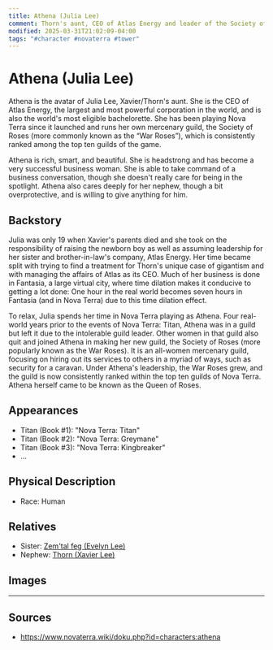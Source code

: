 ```yaml
---
title: Athena (Julia Lee)
comment: Thorn's aunt, CEO of Atlas Energy and leader of the Society of Roses
modified: 2025-03-31T21:02:09-04:00
tags: "#character #novaterra #tower"
---
```

# Athena (Julia Lee)

Athena is the avatar of Julia Lee, Xavier/Thorn's aunt. She is the CEO of Atlas Energy, the largest and most powerful corporation in the world, and is also the world's most eligible bachelorette. She has been playing Nova Terra since it launched and runs her own mercenary guild, the Society of Roses (more commonly known as the “War Roses”), which is consistently ranked among the top ten guilds of the game.

Athena is rich, smart, and beautiful. She is headstrong and has become a very successful business woman. She is able to take command of a business conversation, though she doesn't really care for being in the spotlight. Athena also cares deeply for her nephew, though a bit overprotective, and is willing to give anything for him.

## Backstory

Julia was only 19 when Xavier's parents died and she took on the responsibility of raising the newborn boy as well as assuming leadership for her sister and brother-in-law's company, Atlas Energy. Her time became split with trying to find a treatment for Thorn's unique case of gigantism and with managing the affairs of Atlas as its CEO. Much of her business is done in Fantasia, a large virtual city, where time dilation makes it conducive to getting a lot done: One hour in the real world becomes seven hours in Fantasia (and in Nova Terra) due to this time dilation effect.

To relax, Julia spends her time in Nova Terra playing as Athena. Four real-world years prior to the events of Nova Terra: Titan, Athena was in a guild but left it due to the intolerable guild leader. Other women in that guild also quit and joined Athena in making her new guild, the Society of Roses (more popularly known as the War Roses). It is an all-women mercenary guild, focusing on hiring out its services to others in a myriad of ways, such as security for a caravan. Under Athena's leadership, the War Roses grew, and the guild is now consistently ranked within the top ten guilds of Nova Terra. Athena herself came to be known as the Queen of Roses.

## Appearances

- Titan (Book #1): "Nova Terra: Titan"
- Titan (Book #2): "Nova Terra: Greymane"
- Titan (Book #3): "Nova Terra: Kingbreaker"
- ...

## Physical Description

- Race: Human

## Relatives

- Sister: [Zem'tal feg (Evelyn Lee)](Zem'tal_feg.md)
- Nephew: [Thorn (Xavier Lee)](Thorn.md)

## Images

---
## Sources
- https://www.novaterra.wiki/doku.php?id=characters:athena